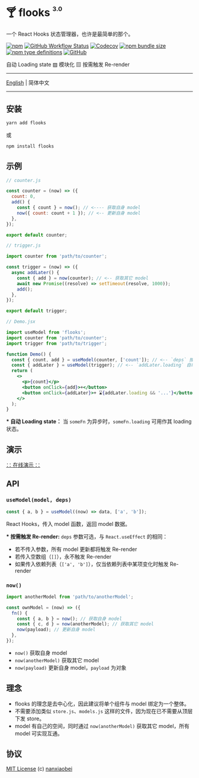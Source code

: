 # 🍸 flooks <sup><sup><sub>3.0</sub></sup></sup>

一个 React Hooks 状态管理器，也许是最简单的那个。

[![npm](https://img.shields.io/npm/v/flooks?style=flat-square)](https://www.npmjs.com/package/flooks)
[![GitHub Workflow Status](https://img.shields.io/github/workflow/status/nanxiaobei/flooks/Test?style=flat-square)](https://github.com/nanxiaobei/flooks/actions?query=workflow%3ATest)
[![Codecov](https://img.shields.io/codecov/c/github/nanxiaobei/flooks?style=flat-square)](https://codecov.io/gh/nanxiaobei/flooks)
[![npm bundle size](https://img.shields.io/bundlephobia/minzip/flooks?style=flat-square)](https://bundlephobia.com/result?p=flooks)
[![npm type definitions](https://img.shields.io/npm/types/typescript?style=flat-square)](https://github.com/nanxiaobei/flooks/blob/master/src/index.ts)
[![GitHub](https://img.shields.io/github/license/nanxiaobei/flooks?style=flat-square)](https://github.com/nanxiaobei/flooks/blob/master/LICENSE)

自动 Loading state ▨ 模块化 ▨ 按需触发 Re-render

---

[English](./README.md) | 简体中文

---

## 安装

```sh
yarn add flooks
```

或

```sh
npm install flooks
```

## 示例

```js
// counter.js

const counter = (now) => ({
  count: 0,
  add() {
    const { count } = now(); // <---- 获取自身 model
    now({ count: count + 1 }); // <-- 更新自身 model
  },
});

export default counter;
```

```js
// trigger.js

import counter from 'path/to/counter';

const trigger = (now) => ({
  async addLater() {
    const { add } = now(counter); // <-- 获取其它 model
    await new Promise((resolve) => setTimeout(resolve, 1000));
    add();
  },
});

export default trigger;
```

```jsx
// Demo.jsx

import useModel from 'flooks';
import counter from 'path/to/counter';
import trigger from 'path/to/trigger';

function Demo() {
  const { count, add } = useModel(counter, ['count']); // <-- `deps` 按需触发 Re-render
  const { addLater } = useModel(trigger); // <-- `addLater.loading` 自动 Loading state
  return (
    <>
      <p>{count}</p>
      <button onClick={add}>+</button>
      <button onClick={addLater}>+ ⌛{addLater.loading && '...'}</button>
    </>
  );
}
```

**\* 自动 Loading state：** 当 `someFn` 为异步时，`someFn.loading` 可用作其 loading 状态。

## 演示

[∷ 在线演示 ∷](https://codesandbox.io/s/flooks-gqye5)

## API

### `useModel(model, deps)`

```js
const { a, b } = useModel((now) => data, ['a', 'b']);
```

React Hooks，传入 model 函数，返回 model 数据。

**\* 按需触发 Re-render:** `deps` 参数可选，与 `React.useEffect` 的相同：

- 若不传入参数，所有 model 更新都将触发 Re-render
- 若传入空数组（`[]`），永不触发 Re-render
- 如果传入依赖列表（`['a', 'b']`），仅当依赖列表中某项变化时触发 Re-render

### `now()`

```js
import anotherModel from 'path/to/anotherModel';

const ownModel = (now) => ({
  fn() {
    const { a, b } = now(); // 获取自身 model
    const { c, d } = now(anotherModel); // 获取其它 model
    now(payload); // 更新自身 model
  },
});
```

- `now()` 获取自身 model
- `now(anotherModel)` 获取其它 model
- `now(payload)` 更新自身 model，`payload` 为对象

## 理念

- flooks 的理念是去中心化，因此建议将单个组件与 model 绑定为一个整体。
- 不需要添加类似 `store.js`、`models.js` 这样的文件，因为现在已不需要从顶层下发 store。
- model 有自己的空间，同时通过 `now(anotherModel)` 获取其它 model，所有 model 可实现互通。

## 协议

[MIT License](https://github.com/nanxiaobei/flooks/blob/master/LICENSE) (c) [nanxiaobei](https://mrlee.me/)
